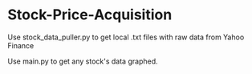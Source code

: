 Stock-Price-Acquisition
=======================

Use stock_data_puller.py to get local .txt files with raw data from Yahoo Finance

Use main.py to get any stock's data graphed.
